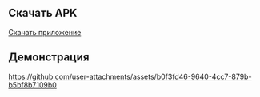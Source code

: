 ## Скачать APK
[Скачать приложение](./app/app-debug-androidTest.apk)

## Демонстрация

https://github.com/user-attachments/assets/b0f3fd46-9640-4cc7-879b-b5bf8b7109b0

